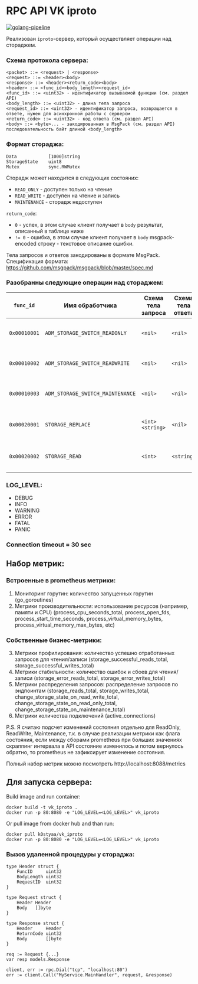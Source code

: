 # RPC API VK iproto
[![golang-pipeline](https://github.com/K0STYAa/vk_iproto/actions/workflows/push.yml/badge.svg?branch=main)](https://github.com/K0STYAa/vk_iproto/actions/workflows/push.yml)

Реализован `iproto`-сервер, который осуществляет операции над стораджем.

### Схема протокола сервера:
```
<packet> ::= <request> | <response>
<request> ::= <header><body>
<response> ::= <header><return_code><body>
<header> ::= <func_id><body_length><request_id>
<func_id> ::= <uint32> - идентификатор вызываемой функции (см. раздел API)
<body_length> ::= <uint32> - длина тела запроса
<request_id> ::= <uint32> - идентификатор запроса, возвращается в ответе, нужен для асинхронной работы с сервером
<return_code> ::= <uint32> - код ответа (см. раздел API)
<body> ::= <byte>... - закодированная в MsgPack (см. раздел API) последовательность байт длиной <body_length>
```

### Формат стораджа:
```
Data            [1000]string
StorageState    uint8
Mutex           sync.RWMutex
```
Сторадж может находится в следующих состояних:
- `READ_ONLY` - доступен только на чтение
- `READ_WRITE` - доступен на чтение и запись
- `MAINTENANCE` - сторадж недоступен

`return_code`:
- `0` - успех, в этом случае клиент получает в `body` результат, описанный в таблице ниже
- `!= 0` - ошибка, в этом случае клиент получает в `body` msgpack-encoded строку - текстовое описание ошибки.

Тела запросов и ответов закодированы в формате MsgPack. Спецификация формата:
https://github.com/msgpack/msgpack/blob/master/spec.md

### Разобранны следующие операции над стораджем:
`func_id`    | Имя обработчика                  | Схема тела запроса | Схема тела ответа | Описание
------------ | -------------------------------- | ------------------ | ----------------- | --------
`0x00010001` | `ADM_STORAGE_SWITCH_READONLY`    | `<nil>`            | `<nil>`           | переводит сторадж в состояние `READ_ONLY`
`0x00010002` | `ADM_STORAGE_SWITCH_READWRITE`   | `<nil>`            | `<nil>`           | переводит сторадж в состояние `READ_WRITE`
`0x00010003` | `ADM_STORAGE_SWITCH_MAINTENANCE` | `<nil>`            | `<nil>`           | переводит сторадж в состояние `MAINTENANCE`
`0x00020001` | `STORAGE_REPLACE`                | `<int><string>`    | `<nil>`           | записывает в сторадж строку по индексу
`0x00020002` | `STORAGE_READ`                   | `<int>`            | `<string>`        | возвращает строку из стораджа по индексу

### LOG_LEVEL:
- DEBUG
- INFO
- WARNING
- ERROR
- FATAL
- PANIC

### Connection timeout = 30 sec

## Набор метрик:
### Встроенные в prometheus метрики:
1. Мониторинг горутин: количество запущенных горутин (go_goroutines)
2. Метрики производительности: использование ресурсов (например, памяти и CPU) (process_cpu_seconds_total, process_open_fds, process_start_time_seconds, process_virtual_memory_bytes, process_virtual_memory_max_bytes, etc)
### Собственные бизнес-метрики:
3. Метрики профилирования: количество успешно отработанных запросов для чтения/записи (storage_successful_reads_total, storage_successful_writes_total)
4. Метрики стабильности: количество ошибок и сбоев для чтения/записи (storage_error_reads_total, storage_error_writes_total)
5. Метрики распределения запросов: распределение запросов по эндпоинтам (storage_reads_total, storage_writes_total, change_storage_state_on_read_write_total, change_storage_state_on_read_only_total, change_storage_state_on_maintenance_total)
6. Метрики количества подключений (active_connections)

P.S. Я считаю подсчет изменений состояния отдельно для ReadOnly, ReadWrite, Maintenance, т.к. в случае реализации метрики как флага состояния, если между сборами prometheus при больших значениях скраппинг интервала в API состояние изменилось и потом вернулось обратно, то prometheus не зафиксирует изменение состояния.

Полный набор метрик можно посмотреть http://localhost:8088/metrics

## Для запуска сервера:
Build image and run container:
```
docker build -t vk_iproto .
docker run -p 80:8080 -e "LOG_LEVEL=<LOG_LEVEL>" vk_iproto
```
Or pull image from docker hub and than run:
```
docker pull k0styaa/vk_iproto
docker run -p 80:8080 -e "LOG_LEVEL=<LOG_LEVEL>" vk_iproto
```

### Вызов удаленной процедуры у стораджа:
```
type Header struct {
    FuncID     uint32
    BodyLength uint32
    RequestID  uint32
}

type Request struct {
    Header Header
    Body   []byte
}

type Response struct {
    Header     Header
    ReturnCode uint32
    Body       []byte
}

req := Request {...}
var resp models.Response

client, err := rpc.Dial("tcp", "localhost:80")
err := client.Call("MyService.MainHandler", request, &response)
```
